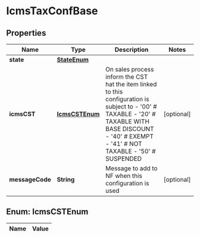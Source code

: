 
# IcmsTaxConfBase

## Properties
Name | Type | Description | Notes
------------ | ------------- | ------------- | -------------
**state** | [**StateEnum**](StateEnum.md) |  | 
**icmsCST** | [**IcmsCSTEnum**](#IcmsCSTEnum) | On sales process inform the CST hat the item linked to this configuration is subject to - &#39;00&#39; # TAXABLE - &#39;20&#39; # TAXABLE WITH BASE DISCOUNT - &#39;40&#39; # EXEMPT - &#39;41&#39; # NOT TAXABLE - &#39;50&#39; # SUSPENDED  |  [optional]
**messageCode** | **String** | Message to add to NF when this configuration is used |  [optional]


<a name="IcmsCSTEnum"></a>
## Enum: IcmsCSTEnum
Name | Value
---- | -----



